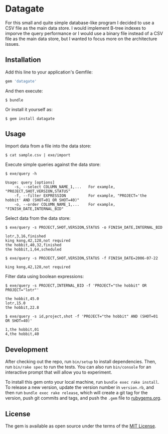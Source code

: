 # Datagate

For this small and quite simple database-like program I decided to use a CSV file as the main data store. I would implement B-tree indexes to imporve the query performance or I would use a binary file instead of a CSV file as the main data store, but I wanted to focus more on the architecture issues.

## Installation

Add this line to your application's Gemfile:

```ruby
gem 'datagate'
```

And then execute:

    $ bundle

Or install it yourself as:

    $ gem install datagate

## Usage

Import data from a file into the data store:

    $ cat sample.csv | exe/import

Execute simple queries against the data store:

    $ exe/query -h

    Usage: query [options]
        -s, --select COLUMN_NAME_1,...   For example, "PROJECT,SHOT,VERSION,STATUS"
        -f, --filter EXPRESSION          For example, "PROJECT='the hobbit' AND (SHOT=01 OR SHOT=40)"
        -o, --order COLUMN_NAME_1,...    For example, "FINISH_DATE,INTERNAL_BID"

Select data from the data store:

    $ exe/query -s PROJECT,SHOT,VERSION,STATUS -o FINISH_DATE,INTERNAL_BID

    lotr,3,16,finished
    king kong,42,128,not required
    the hobbit,40,32,finished
    the hobbit,1,64,scheduled

    $ exe/query -s PROJECT,SHOT,VERSION,STATUS -f FINISH_DATE=2006-07-22

    king kong,42,128,not required

Filter data using boolean expressions:

    $ exe/query -s PROJECT,INTERNAL_BID -f 'PROJECT="the hobbit" OR PROJECT="lotr"'

    the hobbit,45.0
    lotr,15.0
    the hobbit,22.8

    $ exe/query -s id,project,shot -f 'PROJECT="the hobbit" AND (SHOT=01 OR SHOT=40)'

    1,the hobbit,01
    4,the hobbit,40

## Development

After checking out the repo, run `bin/setup` to install dependencies. Then, run `bin/rake spec` to run the tests. You can also run `bin/console` for an interactive prompt that will allow you to experiment.

To install this gem onto your local machine, run `bundle exec rake install`. To release a new version, update the version number in `version.rb`, and then run `bundle exec rake release`, which will create a git tag for the version, push git commits and tags, and push the `.gem` file to [rubygems.org](https://rubygems.org).

## License

The gem is available as open source under the terms of the [MIT License](https://opensource.org/licenses/MIT).
